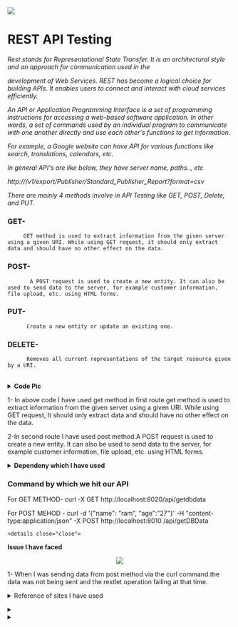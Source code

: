 <img src="https://ezeiatech.com/wp-content/uploads/2019/05/apache-camel-interview-questions.jpg">




# REST API Testing

*Rest stands for Representational State Transfer. It is an architectural style and an approach for communication used in the* 

*development of Web Services. REST has become a logical choice for building APIs. It enables users to connect and interact with cloud services efficiently.*

*An API or Application Programming Interface is a set of programming instructions for accessing a web-based software application.
In other words, a set of commands used by an individual program to communicate with one another directly and use each other's functions to get information.*

*For example, a Google website can have API for various functions like search, translations, calendars, etc.*

*In general API's are like below, they have server name, paths.., etc*

*http://<server name>/v1/export/Publisher/Standard_Publisher_Report?format=csv*
  
  <em>There are mainly 4 methods involve in API Testing like GET, POST, Delete, and PUT.</em> 
  
  ### GET- 
         GET method is used to extract information from the given server using a given URI. While using GET request, it should only extract data and should have no other effect on the data. 

  ### POST-
           A POST request is used to create a new entity. It can also be used to send data to the server, for example customer information, file upload, etc. using HTML forms.
  
  ### PUT-
          Create a new entity or update an existing one.
  
  ### DELETE-
          Removes all current representations of the target resource given by a URI.
  
  <br>
  <details close="close"> 
  <summary><b>Code Pic</b></summary>   
 <p align ="center"><img src="https://user-images.githubusercontent.com/82276807/119935088-890ffc00-bfa4-11eb-9818-0a681b13a4e7.png"></p>
  </details>
  
 1- In above code I have used get method in first route get method is used to extract information from the given server using a given URI. While using GET request, It should only extract data and should have no other effect on the data. 
  
 2-In second route I have used post method.A POST request is used to create a new entity. It can also be used to send data to the server, for example customer information, file upload, etc. using HTML forms.
  


  <details close="close"> 
  <summary><b>Dependeny which I have used</b></summary>   
  
 <p align ="center"><img src= "https://user-images.githubusercontent.com/82276807/119937346-3cc6bb00-bfa8-11eb-815a-ce0ea42e0239.png"></p>
  </details>
  
  ###  Command by which we hit our API
  
  For GET METHOD- curl -X GET http://localhost:8020/api/getdbdata
  
  For POST MEHOD - curl -d '{"name": "ram", "age":"27"}' -H "content-type:application/json" -X POST http://localhost:8010    /api/getDBData  
  
  
    <details close="close"> 
  <summary><b>Issue I have faced</b></summary>
 <p align="center"><img src="https://user-images.githubusercontent.com/82276807/120450508-2062be00-c3ae-11eb-9990-daf4e68c3c63.png"></p>   
  </details>
  
 1- When I was sending data from post method via the curl command.the data was not being sent and the restlet operation failing at       that time.
 

  <details>
    <summary> Reference of sites I have used </summary>
  https://www.guru99.com/testing-rest-api-manually.html
  
  https://camel.apache.org/components/2.x/restlet-component.html
     </details>
  
  <details close="close"> 
  <summary><b><Output when we send data from post method using dummy API via curl command/b></summary></b></summary>
  
  <p align="center"><img src="https://user-images.githubusercontent.com/82276807/119963539-d6509580-bfc5-11eb-8f95-b435dd1d996b.png"></p>
  </details>

  <details close="close">
    <summary><b><Ouput when we extract data from get method using dummy API via curl command</b></summary>
  
  <p align="center"><img src="https://user-images.githubusercontent.com/82276807/119965082-8246b080-bfc7-11eb-9415-c9976c000fc8.png"></p>


  
  
  
  
  
  
  
  
  
  
  
